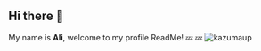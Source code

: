 ## Hi there 👋

My name is **Ali**, welcome to my profile ReadMe! 💤 💤
![kazumaup](https://github.com/user-attachments/assets/9487e424-740d-46ed-9abb-21a7fd8813c6)


<!--
**Li11z/Li11z** is a ✨ _special_ ✨ repository because its `README.md` (this file) appears on your GitHub profile.

Here are some ideas to get you started:

- 🔭 I’m currently working on ...
- 🌱 I’m currently learning ...
- 👯 I’m looking to collaborate on ...
- 🤔 I’m looking for help with ...
- 💬 Ask me about ...
- 📫 How to reach me: ...
- 😄 Pronouns: ...
- ⚡ Fun fact: ...
-->

